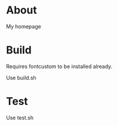# About
My homepage
# Build
Requires fontcustom to be installed already.

Use build.sh

# Test
Use test.sh
